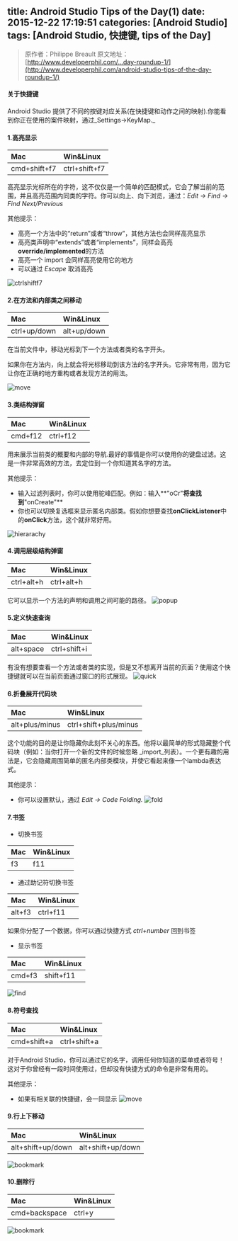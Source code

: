title: Android Studio Tips of the Day(1)
date: 2015-12-22 17:19:51
categories: [Android Studio]
tags: [Android Studio, 快捷键, tips of the Day]
---

>原作者：Philippe Breault
>原文地址：[http://www.developerphil.com/...day-roundup-1/](http://www.developerphil.com/android-studio-tips-of-the-day-roundup-1/)

#### 关于快捷键

Android Studio 提供了不同的按键对应关系(在快捷键和动作之间的映射).你能看到你正在使用的案件映射，通过_Settings->KeyMap._


#### 1.高亮显示
| Mac| Win&Linux |
| :-- | :--|
| cmd+shift+f7| ctrl+shift+f7 |

高亮显示光标所在的字符，这不仅仅是一个简单的匹配模式，它会了解当前的范围，并且高亮范围内同类的字符。你可以向上、向下浏览，通过：_Edit -> Find -> Find Next/Previous_

其他提示：
- 高亮一个方法中的“return”或者“throw”，其他方法也会同样高亮显示
- 高亮类声明中“extends”或者“implements”，同样会高亮 **override/implemented**的方法
- 高亮一个 import 会同样高亮使用它的地方
- 可以通过 _Escape_ 取消高亮

![ctrlshiftf7](http://www.developerphil.com/assets/01-highlight.gif)
<!-- more -->

#### 2.在方法和内部类之间移动

| Mac| Win&Linux |
| :-- | :-- |
| ctrl+up/down| alt+up/down |

在当前文件中，移动光标到下一个方法或者类的名字开头。

如果你在方法内，向上就会将光标移动到该方法的名字开头。它非常有用，因为它让你在正确的地方重构或者发现方法的用法。

![move](http://www.developerphil.com/assets/02-move_between_methods.gif)

#### 3.类结构弹窗

| Mac| Win&Linux |
| :-- | :-- |
| cmd+f12| ctrl+f12 |

用来展示当前类的概要和内部的导航.最好的事情是你可以使用你的键盘过滤。这是一件非常高效的方法，去定位到一个你知道其名字的方法。

其他提示：
- 输入过滤列表时，你可以使用驼峰匹配。例如：输入**"oCr"**将查找到**"onCreate"**
- 你也可以切换复选框来显示匿名内部类。假如你想要查找**onClickListener**中的**onClick**方法，这个就非常好用。

![hierarachy](http://www.developerphil.com/assets/04-callinghierarchy.gif)

#### 4.调用层级结构弹窗
| Mac| Win&Linux |
| :-- | :-- |
| ctrl+alt+h | ctrl+alt+h |
它可以显示一个方法的声明和调用之间可能的路径。
![popup](http://www.developerphil.com/assets/03-filestructure.gif)

#### 5.定义快速查询
| Mac| Win&Linux |
| :-- | :-- |
| alt+space | ctrl+shift+i |
有没有想要查看一个方法或者类的实现，但是又不想离开当前的页面？使用这个快捷键就可以在当前页面通过窗口的形式展现。
![quick](http://www.developerphil.com/assets/05-quickdefinition.gif)

#### 6.折叠展开代码块
| Mac| Win&Linux |
| :-- | :-- |
| alt+plus/minus | ctrl+shift+plus/minus |
这个功能的目的是让你隐藏你此刻不关心的东西。他将以最简单的形式隐藏整个代码块（例如：当你打开一个新的文件的时候忽略 _import_列表）。一个更有趣的用法是，它会隐藏周围简单的匿名内部类模块，并使它看起来像一个lambda表达式。

其他提示：
- 你可以设置默认，通过 _Edit -> Code Folding._
![fold](http://www.developerphil.com/assets/06-codefolding.gif)

#### 7.书签
- 切换书签

| Mac| Win&Linux |
| :-- | :-- |
| f3 | f11 |

- 通过助记符切换书签

| Mac| Win&Linux |
| :-- | :-- |
| alt+f3 | ctrl+f11 |
	
如果你分配了一个数据，你可以通过快捷方式 _ctrl+number_ 回到书签


- 显示书签

| Mac| Win&Linux |
| :-- | :-- |
| cmd+f3 | shift+f11 |
	
![find](http://www.developerphil.com/assets/08-findaction.gif)





#### 8.符号查找
| Mac| Win&Linux |
| :-- | :-- |
| cmd+shift+a | ctrl+shift+a |

对于Android Studio，你可以通过它的名字，调用任何你知道的菜单或者符号！这对于你曾经有一段时间使用过，但却没有快捷方式的命令是非常有用的。

其他提示：
- 如果有相关联的快捷键，会一同显示
![move](http://www.developerphil.com/assets/07-bookmarks.gif)

#### 9.行上下移动
| Mac| Win&Linux |
| :-- | :-- |
| alt+shift+up/down | alt+shift+up/down |

![bookmark](http://www.developerphil.com/assets/09-movelines.gif)

#### 10.删除行

| Mac| Win&Linux |
| :-- | :-- |
| cmd+backspace | ctrl+y |

![bookmark](http://www.developerphil.com/assets/10-deleteline.gif)
